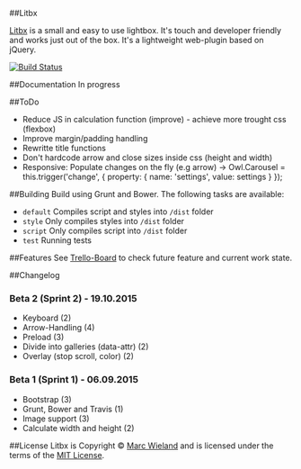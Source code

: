 ##Litbx

[Litbx](http://litbx.marcwieland.ch) is a small and easy to use lightbox. It's touch and developer friendly and works just out of the box. It's a lightweight web-plugin based on jQuery.

[![Build Status](https://travis-ci.org/marcwieland95/litbx.svg)](https://travis-ci.org/marcwieland95/litbx)

##Documentation
In progress

##ToDo
- Reduce JS in calculation function (improve) - achieve more trought css (flexbox)
- Improve margin/padding handling
- Rewritte title functions
- Don't hardcode arrow and close sizes inside css (height and width)
- Responsive: Populate changes on the fly (e.g arrow) -> Owl.Carousel = this.trigger('change', { property: { name: 'settings', value: settings } });

##Building
Build using Grunt and Bower. The following tasks are available:
- `default` Compiles script and styles into `/dist` folder
- `style` Only compiles styles into `/dist` folder
- `script` Only compiles script into `/dist` folder
- `test` Running tests

##Features
See [Trello-Board](https://trello.com/b/kjfwYtGe/litbx) to check future feature and current work state.

##Changelog
### Beta 2 (Sprint 2) - 19.10.2015
* Keyboard (2)
* Arrow-Handling (4)
* Preload (3)
* Divide into galleries (data-attr) (2)
* Overlay (stop scroll, color) (2)

### Beta 1 (Sprint 1) - 06.09.2015
* Bootstrap (3)
* Grunt, Bower and Travis (1)
* Image support (3)
* Calculate width and height (2)

##License
Litbx is Copyright © [Marc Wieland](http://marcwieland.ch) and is licensed under the terms of the [MIT License](http://opensource.org/licenses/MIT).
